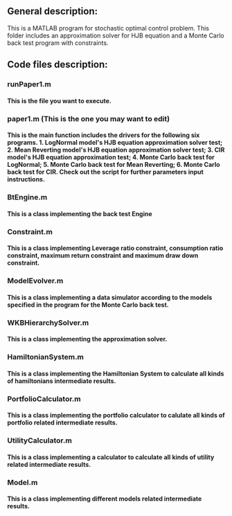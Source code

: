 ## General description:

This is a MATLAB program for stochastic optimal control problem. This folder includes an approximation solver for HJB equation and a Monte Carlo back test program with constraints.


## Code files description:

### runPaper1.m 

#### This is the file you want to execute.

### paper1.m (This is the one you may want to edit)

#### This is the main function includes the drivers for the following six programs. 1. LogNormal model's HJB equation approximation solver test; 2. Mean Reverting model's HJB equation approximation solver test; 3. CIR model's HJB equation approximation test; 4. Monte Carlo back test for LogNormal; 5. Monte Carlo back test for Mean Reverting; 6. Monte Carlo back test for CIR. Check out the script for further parameters input instructions.

### BtEngine.m

#### This is a class implementing the back test Engine

### Constraint.m

#### This is a class implementing Leverage ratio constraint, consumption ratio constraint, maximum return constraint and maximum draw down constraint.

### ModelEvolver.m

#### This is a class implementing a data simulator according to the models specified in the program for the Monte Carlo back test.

### WKBHierarchySolver.m

#### This is a class implementing the approximation solver.

### HamiltonianSystem.m

#### This is a class implementing the Hamiltonian System to calculate all kinds of hamiltonians intermediate results.

### PortfolioCalculator.m

#### This is a class implementing the portfolio calculator to calulate all kinds of portfolio related intermediate results.

### UtilityCalculator.m

#### This is a class implementing a calculator to calculate all kinds of utility related intermediate results.

### Model.m

#### This is a class implementing different models related intermediate results.